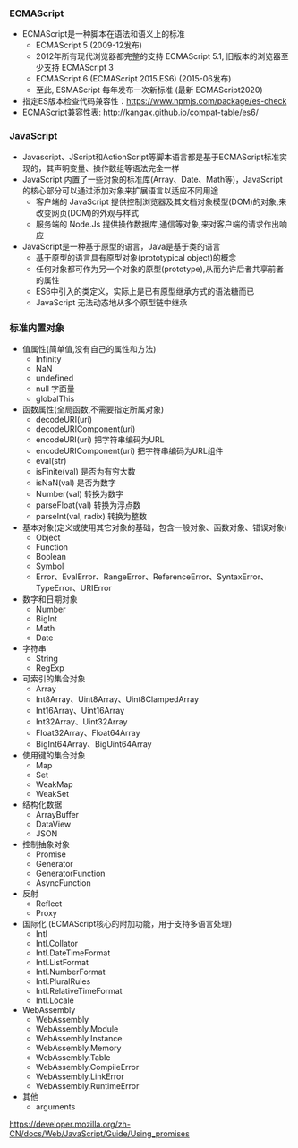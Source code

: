 ### ECMAScript
- ECMAScript是一种脚本在语法和语义上的标准
  - ECMAScript 5 (2009-12发布)
  - 2012年所有现代浏览器都完整的支持 ECMAScript 5.1, 旧版本的浏览器至少支持 ECMAScript 3
  - ECMAScript 6 (ECMAScript 2015,ES6) (2015-06发布)
  - 至此, ESMAScript 每年发布一次新标准 (最新 ECMAScript2020)
- 指定ES版本检查代码兼容性：https://www.npmjs.com/package/es-check
- ECMAScript兼容性表: http://kangax.github.io/compat-table/es6/

### JavaScript
- Javascript、JScript和ActionScript等脚本语言都是基于ECMAScript标准实现的，其声明变量、操作数组等语法完全一样
- JavaScript 内置了一些对象的标准库(Array、Date、Math等)，JavaScript 的核心部分可以通过添加对象来扩展语言以适应不同用途
  - 客户端的 JavaScript 提供控制浏览器及其文档对象模型(DOM)的对象,来改变网页(DOM)的外观与样式
  - 服务端的 Node.Js 提供操作数据库,通信等对象,来对客户端的请求作出响应
- JavaScript是一种基于原型的语言，Java是基于类的语言
  - 基于原型的语言具有原型对象(prototypical object)的概念
  - 任何对象都可作为另一个对象的原型(prototype),从而允许后者共享前者的属性
  - ES6中引入的类定义，实际上是已有原型继承方式的语法糖而已
  - JavaScript 无法动态地从多个原型链中继承

### 标准内置对象
- 值属性(简单值,没有自己的属性和方法)
  - Infinity
  - NaN
  - undefined
  - null 字面量
  - globalThis
- 函数属性(全局函数,不需要指定所属对象)
  - decodeURI(uri)
  - decodeURIComponent(uri)
  - encodeURI(uri) 把字符串编码为URL
  - encodeURIComponent(uri) 把字符串编码为URL组件
  - eval(str)
  - isFinite(val) 是否为有穷大数
  - isNaN(val) 是否为数字
  - Number(val) 转换为数字
  - parseFloat(val) 转换为浮点数
  - parseInt(val, radix) 转换为整数
- 基本对象(定义或使用其它对象的基础，包含一般对象、函数对象、错误对象)
  - Object
  - Function
  - Boolean
  - Symbol
  - Error、EvalError、RangeError、ReferenceError、SyntaxError、TypeError、URIError
- 数字和日期对象
  - Number
  - BigInt
  - Math
  - Date
- 字符串
  - String
  - RegExp
- 可索引的集合对象
  - Array
  - Int8Array、Uint8Array、Uint8ClampedArray
  - Int16Array、Uint16Array
  - Int32Array、Uint32Array
  - Float32Array、Float64Array
  - BigInt64Array、BigUint64Array
- 使用键的集合对象
  - Map
  - Set
  - WeakMap
  - WeakSet
- 结构化数据
  - ArrayBuffer
  - DataView
  - JSON
- 控制抽象对象
  - Promise
  - Generator
  - GeneratorFunction
  - AsyncFunction
- 反射
  - Reflect
  - Proxy
- 国际化 (ECMAScript核心的附加功能，用于支持多语言处理)
  - Intl
  - Intl.Collator
  - Intl.DateTimeFormat
  - Intl.ListFormat
  - Intl.NumberFormat
  - Intl.PluralRules
  - Intl.RelativeTimeFormat
  - Intl.Locale
- WebAssembly
  - WebAssembly
  - WebAssembly.Module
  - WebAssembly.Instance
  - WebAssembly.Memory
  - WebAssembly.Table
  - WebAssembly.CompileError
  - WebAssembly.LinkError
  - WebAssembly.RuntimeError
- 其他
  - arguments


https://developer.mozilla.org/zh-CN/docs/Web/JavaScript/Guide/Using_promises